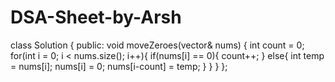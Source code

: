 # DSA-Sheet-by-Arsh

class Solution {
public:
    void moveZeroes(vector<int>& nums) {
        int count = 0;
        for(int i = 0; i < nums.size(); i++){
            if(nums[i] == 0){
                count++;
            }
            else{
                int temp = nums[i];
                nums[i] = 0;
                nums[i-count] = temp;
            }
        }
    }
};
